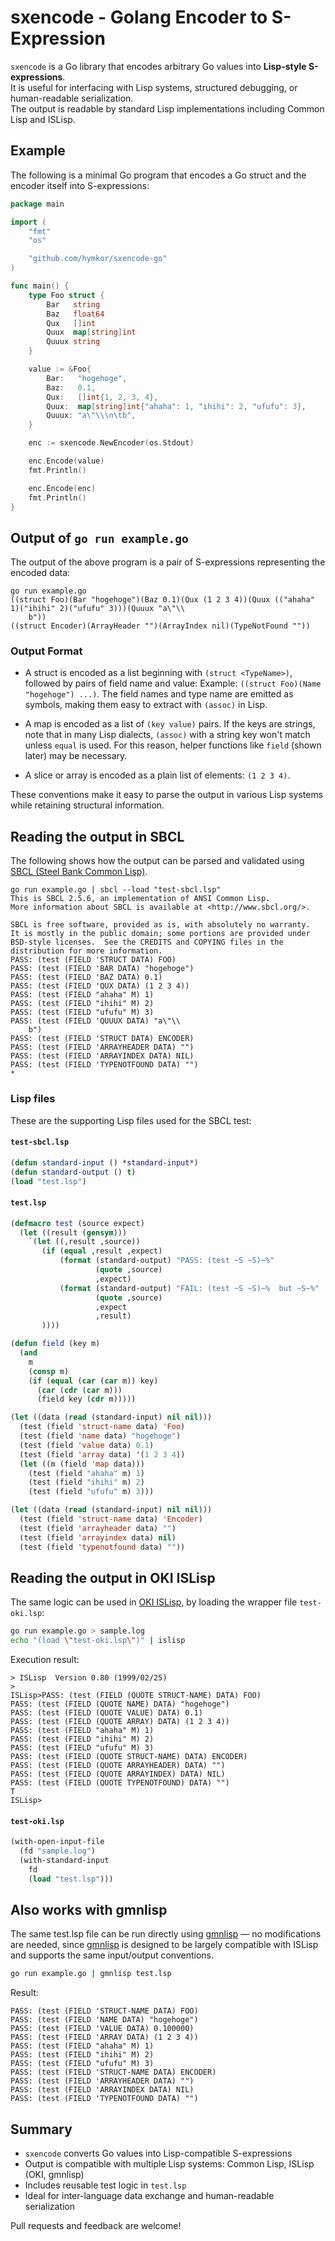 sxencode - Golang Encoder to S-Expression
=========================================

`sxencode` is a Go library that encodes arbitrary Go values into **Lisp-style S-expressions**.  
It is useful for interfacing with Lisp systems, structured debugging, or human-readable serialization.  
The output is readable by standard Lisp implementations including Common Lisp and ISLisp.


Example
-------

The following is a minimal Go program that encodes a Go struct and the encoder itself into S-expressions:

```example.go
package main

import (
    "fmt"
    "os"

    "github.com/hymkor/sxencode-go"
)

func main() {
    type Foo struct {
        Bar   string
        Baz   float64
        Qux   []int
        Quux  map[string]int
        Quuux string
    }

    value := &Foo{
        Bar:   "hogehoge",
        Baz:   0.1,
        Qux:   []int{1, 2, 3, 4},
        Quux:  map[string]int{"ahaha": 1, "ihihi": 2, "ufufu": 3},
        Quuux: "a\"\\\n\tb",
    }

    enc := sxencode.NewEncoder(os.Stdout)

    enc.Encode(value)
    fmt.Println()

    enc.Encode(enc)
    fmt.Println()
}
```


## Output of `go run example.go`

The output of the above program is a pair of S-expressions representing the encoded data:

```make example|
go run example.go
((struct Foo)(Bar "hogehoge")(Baz 0.1)(Qux (1 2 3 4))(Quux (("ahaha" 1)("ihihi" 2)("ufufu" 3)))(Quuux "a\"\\
    b"))
((struct Encoder)(ArrayHeader "")(ArrayIndex nil)(TypeNotFound ""))
```

### Output Format

* A struct is encoded as a list beginning with `(struct <TypeName>)`, followed by pairs of field name and value:
  Example: `((struct Foo)(Name "hogehoge") ...)`.
  The field names and type name are emitted as symbols, making them easy to extract with `(assoc)` in Lisp.

* A map is encoded as a list of `(key value)` pairs.
  If the keys are strings, note that in many Lisp dialects, `(assoc)` with a string key won't match unless `equal` is used.
  For this reason, helper functions like `field` (shown later) may be necessary.

* A slice or array is encoded as a plain list of elements: `(1 2 3 4)`.

These conventions make it easy to parse the output in various Lisp systems while retaining structural information.

## Reading the output in SBCL

The following shows how the output can be parsed and validated using [SBCL (Steel Bank Common Lisp)][SBCL].

[SBCL]: https://www.sbcl.org/ 

```make test-sbcl |
go run example.go | sbcl --load "test-sbcl.lsp"
This is SBCL 2.5.6, an implementation of ANSI Common Lisp.
More information about SBCL is available at <http://www.sbcl.org/>.

SBCL is free software, provided as is, with absolutely no warranty.
It is mostly in the public domain; some portions are provided under
BSD-style licenses.  See the CREDITS and COPYING files in the
distribution for more information.
PASS: (test (FIELD 'STRUCT DATA) FOO)
PASS: (test (FIELD 'BAR DATA) "hogehoge")
PASS: (test (FIELD 'BAZ DATA) 0.1)
PASS: (test (FIELD 'QUX DATA) (1 2 3 4))
PASS: (test (FIELD "ahaha" M) 1)
PASS: (test (FIELD "ihihi" M) 2)
PASS: (test (FIELD "ufufu" M) 3)
PASS: (test (FIELD 'QUUUX DATA) "a\"\\
    b")
PASS: (test (FIELD 'STRUCT DATA) ENCODER)
PASS: (test (FIELD 'ARRAYHEADER DATA) "")
PASS: (test (FIELD 'ARRAYINDEX DATA) NIL)
PASS: (test (FIELD 'TYPENOTFOUND DATA) "")
* 
```

### Lisp files

These are the supporting Lisp files used for the SBCL test:

#### `test-sbcl.lsp`

```lisp
(defun standard-input () *standard-input*)
(defun standard-output () t)
(load "test.lsp")
```

#### `test.lsp`

```lisp
(defmacro test (source expect)
  (let ((result (gensym)))
    `(let ((,result ,source))
       (if (equal ,result ,expect)
           (format (standard-output) "PASS: (test ~S ~S)~%"
                   (quote ,source)
                   ,expect)
           (format (standard-output) "FAIL: (test ~S ~S)~%  but ~S~%"
                   (quote ,source)
                   ,expect
                   ,result)
       ))))

(defun field (key m)
  (and
    m
    (consp m)
    (if (equal (car (car m)) key)
      (car (cdr (car m)))
      (field key (cdr m)))))

(let ((data (read (standard-input) nil nil)))
  (test (field 'struct-name data) 'Foo)
  (test (field 'name data) "hogehoge")
  (test (field 'value data) 0.1)
  (test (field 'array data) '(1 2 3 4))
  (let ((m (field 'map data)))
    (test (field "ahaha" m) 1)
    (test (field "ihihi" m) 2)
    (test (field "ufufu" m) 3)))

(let ((data (read (standard-input) nil nil)))
  (test (field 'struct-name data) 'Encoder)
  (test (field 'arrayheader data) "")
  (test (field 'arrayindex data) nil)
  (test (field 'typenotfound data) ""))
```


## Reading the output in OKI ISLisp

The same logic can be used in [OKI ISLisp](https://openlab.jp/islisp/), by loading the wrapper file `test-oki.lsp`:

```sh
go run example.go > sample.log
echo "(load \"test-oki.lsp\")" | islisp
```

Execution result:

```
> ISLisp  Version 0.80 (1999/02/25)
>
ISLisp>PASS: (test (FIELD (QUOTE STRUCT-NAME) DATA) FOO)
PASS: (test (FIELD (QUOTE NAME) DATA) "hogehoge")
PASS: (test (FIELD (QUOTE VALUE) DATA) 0.1)
PASS: (test (FIELD (QUOTE ARRAY) DATA) (1 2 3 4))
PASS: (test (FIELD "ahaha" M) 1)
PASS: (test (FIELD "ihihi" M) 2)
PASS: (test (FIELD "ufufu" M) 3)
PASS: (test (FIELD (QUOTE STRUCT-NAME) DATA) ENCODER)
PASS: (test (FIELD (QUOTE ARRAYHEADER) DATA) "")
PASS: (test (FIELD (QUOTE ARRAYINDEX) DATA) NIL)
PASS: (test (FIELD (QUOTE TYPENOTFOUND) DATA) "")
T
ISLisp>
```

#### `test-oki.lsp`

```lisp
(with-open-input-file
  (fd "sample.log")
  (with-standard-input
    fd
    (load "test.lsp")))
```


## Also works with gmnlisp

The same test.lsp file can be run directly using [gmnlisp] — no modifications are needed, since [gmnlisp] is designed to be largely compatible with ISLisp and supports the same input/output conventions.

[gmnlisp]: https://github.com/hymkor/gmnlisp

```sh
go run example.go | gmnlisp test.lsp
```

Result:

```
PASS: (test (FIELD 'STRUCT-NAME DATA) FOO)
PASS: (test (FIELD 'NAME DATA) "hogehoge")
PASS: (test (FIELD 'VALUE DATA) 0.100000)
PASS: (test (FIELD 'ARRAY DATA) (1 2 3 4))
PASS: (test (FIELD "ahaha" M) 1)
PASS: (test (FIELD "ihihi" M) 2)
PASS: (test (FIELD "ufufu" M) 3)
PASS: (test (FIELD 'STRUCT-NAME DATA) ENCODER)
PASS: (test (FIELD 'ARRAYHEADER DATA) "")
PASS: (test (FIELD 'ARRAYINDEX DATA) NIL)
PASS: (test (FIELD 'TYPENOTFOUND DATA) "")
```

## Summary

* `sxencode` converts Go values into Lisp-compatible S-expressions
* Output is compatible with multiple Lisp systems: Common Lisp, ISLisp (OKI, gmnlisp)
* Includes reusable test logic in `test.lsp`
* Ideal for inter-language data exchange and human-readable serialization

Pull requests and feedback are welcome!
